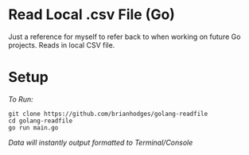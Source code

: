 # Read Local .csv File (Go)
Just a reference for myself to refer back to when working on future Go projects. Reads in local CSV file.

# Setup
*To Run:*
  ```
  git clone https://github.com/brianhodges/golang-readfile
  cd golang-readfile
  go run main.go
  ```
*Data will instantly output formatted to Terminal/Console* 
